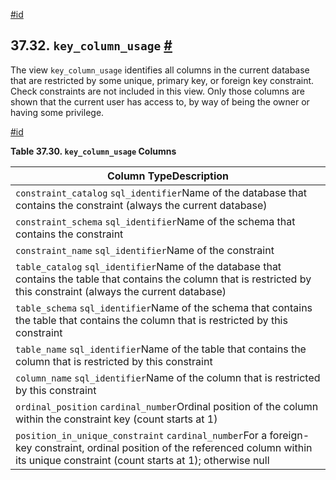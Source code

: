 [#id](#INFOSCHEMA-KEY-COLUMN-USAGE)

## 37.32. `key_column_usage` [#](#INFOSCHEMA-KEY-COLUMN-USAGE)

The view `key_column_usage` identifies all columns in the current database that are restricted by some unique, primary key, or foreign key constraint. Check constraints are not included in this view. Only those columns are shown that the current user has access to, by way of being the owner or having some privilege.

[#id](#id-1.7.6.36.3)

**Table 37.30. `key_column_usage` Columns**

| Column TypeDescription                                                                                                                                                                    |
| ----------------------------------------------------------------------------------------------------------------------------------------------------------------------------------------- |
| `constraint_catalog` `sql_identifier`Name of the database that contains the constraint (always the current database)                                                                      |
| `constraint_schema` `sql_identifier`Name of the schema that contains the constraint                                                                                                       |
| `constraint_name` `sql_identifier`Name of the constraint                                                                                                                                  |
| `table_catalog` `sql_identifier`Name of the database that contains the table that contains the column that is restricted by this constraint (always the current database)                 |
| `table_schema` `sql_identifier`Name of the schema that contains the table that contains the column that is restricted by this constraint                                                  |
| `table_name` `sql_identifier`Name of the table that contains the column that is restricted by this constraint                                                                             |
| `column_name` `sql_identifier`Name of the column that is restricted by this constraint                                                                                                    |
| `ordinal_position` `cardinal_number`Ordinal position of the column within the constraint key (count starts at 1)                                                                          |
| `position_in_unique_constraint` `cardinal_number`For a foreign-key constraint, ordinal position of the referenced column within its unique constraint (count starts at 1); otherwise null |
